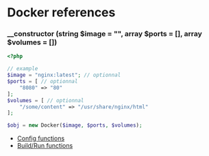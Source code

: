 # Docker references

### __constructor (string $image = "", array $ports = [], array $volumes = [])
```php
<?php

// example
$image = "nginx:latest"; // optionnal
$ports = [ // optionnal
    "8080" => "80"
];
$volumes = [ // optionnal
    "/some/content" => "/usr/share/nginx/html"
];

$obj = new Docker($image, $ports, $volumes);
```

- [Config functions](https://github.com/SimonDevelop/php-docker/blob/master/docs/chapter01.md)
- [Build/Run functions](https://github.com/SimonDevelop/php-docker/blob/master/docs/chapter02.md)
